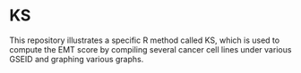 # KS
This repository illustrates a specific R method called KS, which is used to compute the EMT score by compiling several cancer cell lines under various GSEID and graphing various graphs.
